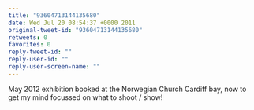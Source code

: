 ```yaml
---
title: "93604713144135680"
date: Wed Jul 20 08:54:37 +0000 2011
original-tweet-id: "93604713144135680"
retweets: 0
favorites: 0
reply-tweet-id: ""
reply-user-id: ""
reply-user-screen-name: ""
---
```

May 2012 exhibition booked at the Norwegian Church Cardiff bay, now to get my mind focussed on what to shoot / show!
